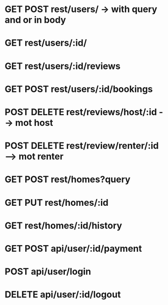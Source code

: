 # GET POST rest/users/ -> with query and or in body

<!-- utan reviews -->

# GET rest/users/:id/

<!-- med reviews -->

# GET rest/users/:id/reviews

# GET POST rest/users/:id/bookings

# POST DELETE rest/reviews/host/:id --> mot host

# POST DELETE rest/review/renter/:id --> mot renter

# GET POST rest/homes?query

# GET PUT rest/homes/:id

# GET rest/homes/:id/history

<!-- functions -->

# GET POST api/user/:id/payment

# POST api/user/login

# DELETE api/user/:id/logout
